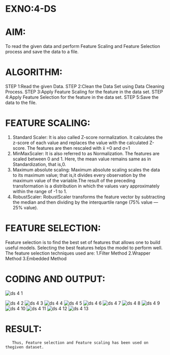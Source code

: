 # EXNO:4-DS
# AIM:
To read the given data and perform Feature Scaling and Feature Selection process and save the
data to a file.

# ALGORITHM:
STEP 1:Read the given Data.
STEP 2:Clean the Data Set using Data Cleaning Process.
STEP 3:Apply Feature Scaling for the feature in the data set.
STEP 4:Apply Feature Selection for the feature in the data set.
STEP 5:Save the data to the file.

# FEATURE SCALING:
1. Standard Scaler: It is also called Z-score normalization. It calculates the z-score of each value and replaces the value with the calculated Z-score. The features are then rescaled with x̄ =0 and σ=1
2. MinMaxScaler: It is also referred to as Normalization. The features are scaled between 0 and 1. Here, the mean value remains same as in Standardization, that is,0.
3. Maximum absolute scaling: Maximum absolute scaling scales the data to its maximum value; that is,it divides every observation by the maximum value of the variable.The result of the preceding transformation is a distribution in which the values vary approximately within the range of -1 to 1.
4. RobustScaler: RobustScaler transforms the feature vector by subtracting the median and then dividing by the interquartile range (75% value — 25% value).


# FEATURE SELECTION:
Feature selection is to find the best set of features that allows one to build useful models. Selecting the best features helps the model to perform well.
The feature selection techniques used are:
1.Filter Method
2.Wrapper Method
3.Embedded Method

# CODING AND OUTPUT:
![ds 4   1](https://github.com/user-attachments/assets/fd6c29cd-b084-4a8c-9181-ffb570d494af)

![ds 4  2](https://github.com/user-attachments/assets/f295c35c-bbb1-4aa4-a85c-20716f27a395)
![ds 4   3](https://github.com/user-attachments/assets/cb5dfd2f-9409-41d4-aacd-6905cfb9d03c)
![ds 4    4](https://github.com/user-attachments/assets/2b707cfd-efc2-4ed7-88f9-9278d9cee1bb)
![ds 4    5](https://github.com/user-attachments/assets/f539594e-4993-41ea-971a-be2706188889)
![ds 4    6](https://github.com/user-attachments/assets/a64e88dc-4b35-486a-967c-6798470e6591)
![ds 4    7](https://github.com/user-attachments/assets/93283d8e-8557-4811-8d6e-69a09b88fcad)
![ds 4    8](https://github.com/user-attachments/assets/120d56f6-5a0f-41b3-b9d9-1791c2571a44)
![ds 4    9](https://github.com/user-attachments/assets/653ad7a6-1d49-4aa5-9520-47d630d06db2)
![ds 4     10](https://github.com/user-attachments/assets/5c45676b-f776-4f78-8585-93c503566ff5)
![ds 4      11](https://github.com/user-attachments/assets/6201fbb9-d659-4948-b414-5666927e725c)
![ds 4      12](https://github.com/user-attachments/assets/46253cfc-2630-48ac-a7ce-140703138d8c)
![ds 4       13](https://github.com/user-attachments/assets/cb7bfc89-6d21-4b70-827a-c0a1eccb108d)


# RESULT:
       Thus, Feature selection and Feature scaling has been used on thegiven dataset.
